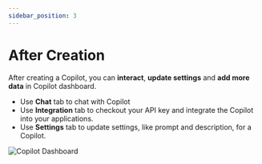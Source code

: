 ```yaml
---
sidebar_position: 3
---
```


# After Creation

After creating a Copilot, you can **interact**, **update settings** and **add more data** in Copilot dashboard.

-  Use **Chat** tab to chat with Copilot
-  Use **Integration** tab to checkout your API key and integrate the Copilot into your applications.
-  Use **Settings** tab to update settings, like prompt and description, for a Copilot.

![Copilot Dashboard](/img/copilot_dashboard.jpeg)
